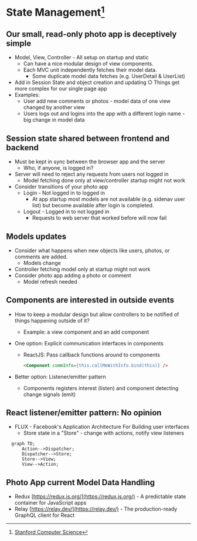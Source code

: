 # State Management[^1]

## Our small, read-only photo app is deceptively simple

- Model, View, Controller - All setup on startup and static
  - Can have a nice modular design of view components.
  - Each MVC unit independently fetches their model data.
    - Some duplicate model data fetches (e.g. UserDetail & UserList)
- Add in Session State and object creation and updating ○ Things get more complex for our single page app
- Examples:
  - User add new comments or photos - model data of one view changed by another view
  - Users logs out and logins into the app with a different login name - big change in model data

## Session state shared between frontend and backend

- Must be kept in sync between the browser app and the server 
  - Who, if anyone, is logged in?
- Server will need to reject any requests from users not logged in 
  - Model fetching done only at view/controller startup might not work
- Consider transitions of your photo app 
  - Login - Not logged in to logged in
    - At app startup most models are not available (e.g. sidenav user list) but become available after login is completed.
  - Logout - Logged in to not logged in
    - Requests to web server that worked before will now fail

## Models updates

- Consider what happens when new objects like users, photos, or comments
are added.
  - Models change
- Controller fetching model only at startup might not work
- Consider photo app adding a photo or comment
  - Model refresh needed

## Components are interested in outside events

- How to keep a modular design but allow controllers to be notified of things happening outside of it?
  - Example: a view component and an add component
- One option: Explicit communication interfaces in components 
  - ReactJS: Pass callback functions around to components

    ```html
    <Component commInfo={this.callMeWithInfo.bind(this)} /> 
    ```

- Better option: Listener/emitter pattern
  - Components registers interest (listen) and component detecting change signals (emit)

## React listener/emitter pattern: No opinion

- FLUX - Facebook's Application Architecture For Building user interfaces 
  - Store state in a "Store" - change with actions, notify view listeners

```mermaid
  graph TD;
      Action-->Dispatcher;
      Dispatcher-->Store;
      Store-->View;
      View-->Action;
```

## Photo App current Model Data Handling

- Redux [https://redux.js.org/](https://redux.js.org/) - A predictable state container for JavaScript apps
- Relay [https://relay.dev/](https://relay.dev/) - The production-ready GraphQL client for React




[^1]: [Stanford Computer Science](https://cs.stanford.edu)
